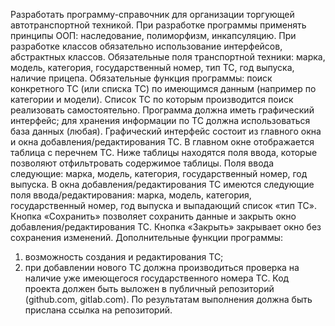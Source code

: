 Разработать программу-справочник для организации торгующей автотранспортной техникой.
При разработке программы применять принципы ООП: наследование, полиморфизм,
инкапсуляцию.
При разработке классов обязательно использование интерфейсов, абстрактных классов.
Обязательные поля транспортной техники:
марка, модель, категория, государственный номер, тип ТС, год выпуска, наличие прицепа.
Обязательные функция программы: поиск конкретного ТС (или списка ТС) по имеющимся
данным (например по категории и модели).
Список ТС по которым производится поиск реализовать самостоятельно.
Программа должна иметь графический интерфейс;
для хранения информации по ТС должна использоваться база данных (любая).
Графический интерфейс состоит из главного окна и окна добавления/редактирования ТС.
В главном окне отображается таблица с перечнем ТС. Ниже таблицы находятся поля ввода,
которые позволяют отфильтровать содержимое таблицы.
Поля ввода следующие: марка, модель, категория, государственный номер, год выпуска.
В окна добавления/редактирования ТС имеются следующие поля ввода/редактирования:
марка, модель, категория, государственный номер, год выпуска и
выпадающий список «тип ТС».
Кнопка «Сохранить» позволяет сохранить данные и закрыть окно
добавления/редактирования ТС. Кнопка «Закрыть» закрывает окно без сохранения
изменений.
Дополнительные функции программы:
1) возможность создания и редактирования ТС;
2) при добавлении нового ТС должна производиться проверка на наличие уже имеющегося
   государственного номера ТС.
   Код проекта должен быть выложен в публичный репозиторий (github.com, gitlab.com).
   По результатам выполнения должна быть прислана ссылка на репозиторий.